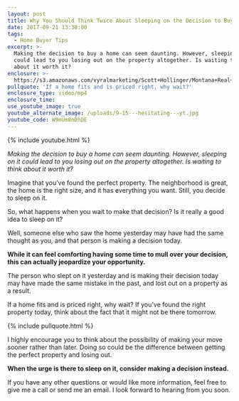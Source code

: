 ```yaml
---
layout: post
title: Why You Should Think Twice About Sleeping on the Decision to Buy
date: 2017-09-21 13:30:00
tags:
  - Home Buyer Tips
excerpt: >-
  Making the decision to buy a home can seem daunting. However, sleeping on it
  could lead to you losing out on the property altogether. Is waiting to think
  about it worth it?
enclosure: >-
  https://s3.amazonaws.com/vyralmarketing/Scott+Hollinger/Montana+Real+Estate++The+Hollinger+Team+Hesitating+on+the+right+home+can+be+a+mistake.mp4
pullquote: 'If a home fits and is priced right, why wait?'
enclosure_type: video/mp4
enclosure_time:
use_youtube_image: true
youtube_alternate_image: /uploads/9-15---hesitating---yt.jpg
youtube_code: W9mUm8nDhDE
---
```



{% include youtube.html %}

*Making the decision to buy a home can seem daunting. However, sleeping on it could lead to you losing out on the property altogether. Is waiting to think about it worth it?*

Imagine that you’ve found the perfect property. The neighborhood is great, the home is the right size, and it has everything you want. Still, you decide to sleep on it.

So, what happens when you wait to make that decision? Is it really a good idea to sleep on it?

Well, someone else who saw the home yesterday may have had the same thought as you, and that person is making a decision today.

**While it can feel comforting having some time to mull over your decision, this can actually jeopardize your opportunity.**

The person who slept on it yesterday and is making their decision today may have made the same mistake in the past, and lost out on a property as a result.

If a home fits and is priced right, why wait? If you’ve found the right property today, think about the fact that it might not be there tomorrow.

{% include pullquote.html %}

I highly encourage you to think about the possibility of making your move sooner rather than later. Doing so could be the difference between getting the perfect property and losing out.

**When the urge is there to sleep on it, consider making a decision instead.**

If you have any other questions or would like more information, feel free to give me a call or send me an email. I look forward to hearing from you soon.